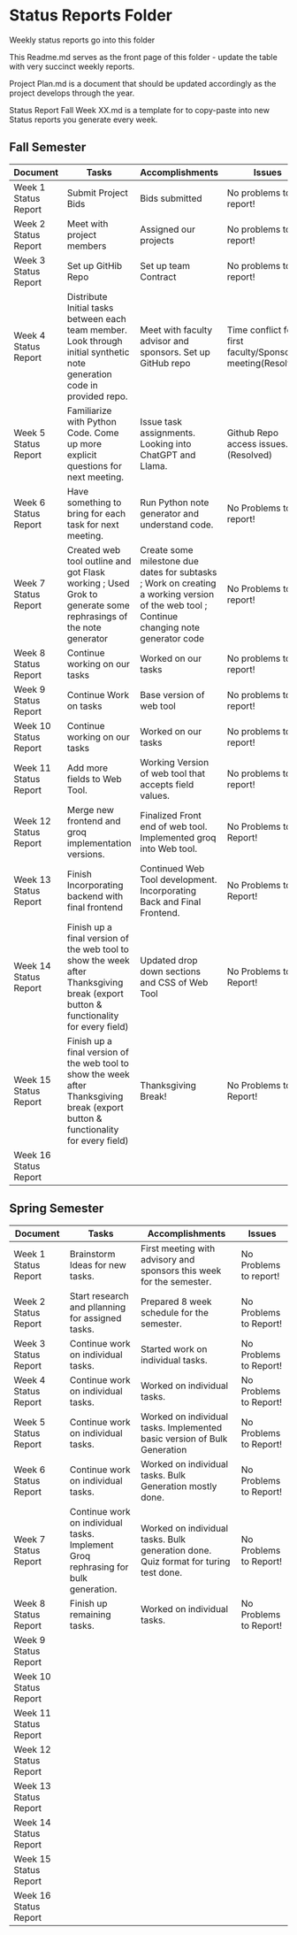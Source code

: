# Status Reports Folder
Weekly status reports go into this folder

This Readme.md serves as the front page of this folder - update the table with very succinct weekly reports.

Project Plan.md is a document that should be updated accordingly as the project develops through the year.

Status Report Fall Week XX.md is a template for to copy-paste into new Status reports you generate every week.

## Fall Semester

| Document | Tasks | Accomplishments | Issues |
|---|---|---|---|
| Week 1 Status Report | Submit Project Bids | Bids submitted | No problems to report! |
| Week 2 Status Report | Meet with project members | Assigned our projects | No problems to report! |
| Week 3 Status Report | Set up GitHib Repo | Set up team Contract | No problems to report! |
| Week 4 Status Report | Distribute Initial tasks between each team member. Look through initial synthetic note generation code in provided repo. | Meet with faculty advisor and sponsors. Set up GitHub repo | Time conflict for first faculty/Sponsor meeting(Resolved). |
| Week 5 Status Report | Familiarize with Python Code. Come up more explicit questions for next meeting. | Issue task assignments. Looking into ChatGPT and Llama. | Github Repo access issues. (Resolved) |
| Week 6 Status Report | Have something to bring for each task for next meeting. | Run Python note generator and understand code. | No Problems to report! |
| Week 7 Status Report | Created web tool outline and got Flask working ; Used Grok to generate some rephrasings of the note generator | Create some milestone due dates for subtasks ; Work on creating a working version of the web tool ; Continue changing note generator code | No Problems to report! |
| Week 8 Status Report | Continue working on our tasks | Worked on our tasks | No problems to report!|
| Week 9 Status Report | Continue Work on tasks | Base version of web tool  | No problems to report! |
| Week 10 Status Report | Continue working on our tasks | Worked on our tasks | No problems to report! |
| Week 11 Status Report | Add more fields to Web Tool. | Working Version of web tool that accepts field values. | No problems to report! |
| Week 12 Status Report | Merge new frontend and groq implementation versions. | Finalized Front end of web tool. Implemented groq into Web tool. | No Problems to Report! |
| Week 13 Status Report | Finish Incorporating backend with final frontend | Continued Web Tool development. Incorporating Back and Final Frontend. | No Problems to Report! |
| Week 14 Status Report | Finish up a final version of the web tool to show the week after Thanksgiving break (export button & functionality for every field) | Updated drop down sections and CSS of Web Tool | No Problems to Report! |
| Week 15 Status Report | Finish up a final version of the web tool to show the week after Thanksgiving break (export button & functionality for every field) | Thanksgiving Break! | No Problems to Report! |
| Week 16 Status Report | | | |

## Spring Semester

| Document | Tasks | Accomplishments| Issues |
|---|---|---|---|
| Week 1 Status Report | Brainstorm Ideas for new tasks. | First meeting with advisory and sponsors this week for the semester. | No Problems to report! |
| Week 2 Status Report | Start research and pllanning for assigned tasks. | Prepared 8 week schedule for the semester. | No Problems to Report! |
| Week 3 Status Report | Continue work on individual tasks. | Started work on individual tasks. | No Problems to Report! |
| Week 4 Status Report | Continue work on individual tasks. | Worked on individual tasks. | No Problems to Report! |
| Week 5 Status Report | Continue work on individual tasks. | Worked on individual tasks. Implemented basic version of Bulk Generation | No Problems to Report! |
| Week 6 Status Report | Continue work on individual tasks. | Worked on individual tasks. Bulk Generation mostly done. | No Problems to Report! |
| Week 7 Status Report | Continue work on individual tasks. Implement Groq rephrasing for bulk generation. | Worked on individual tasks. Bulk generation done. Quiz format for turing test done. | No Problems to Report! |
| Week 8 Status Report | Finish up remaining tasks. | Worked on individual tasks. | No Problems to Report! |
| Week 9 Status Report | | | |
| Week 10 Status Report | | | |
| Week 11 Status Report | | | |
| Week 12 Status Report | | | |
| Week 13 Status Report | | | |
| Week 14 Status Report | | | |
| Week 15 Status Report | | | |
| Week 16 Status Report | | | |
